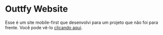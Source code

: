 # Outtfy Website

Esse é um site mobile-first que desenvolvi para um projeto que não foi para frente. Você pode vê-lo [clicando aqui](https://windows87.github.io/outtfy-website).
